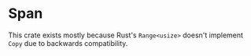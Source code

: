 # Span

This crate exists mostly because Rust's `Range<usize>` doesn't implement `Copy` due to backwards compatibility.
